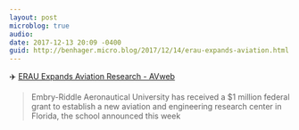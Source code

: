 ```yaml
---
layout: post
microblog: true
audio: 
date: 2017-12-13 20:09 -0400
guid: http://benhager.micro.blog/2017/12/14/erau-expands-aviation.html
---
```

✈️ [ERAU Expands Aviation Research - AVweb](https://www.avweb.com/avwebflash/news/ERAU-Expands-Aviation-Research-230042-1.html)

> Embry-Riddle Aeronautical University has received a $1 million federal grant to establish a new aviation and engineering research center in Florida, the school announced this week

